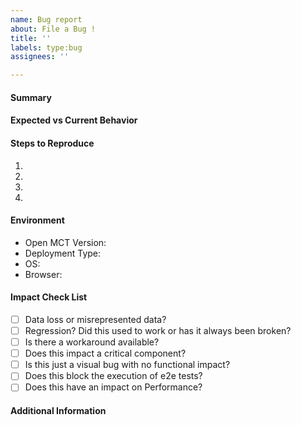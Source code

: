 ```yaml
---
name: Bug report
about: File a Bug !
title: ''
labels: type:bug
assignees: ''

---
```


<!--- Focus on user impact in the title. Use the Summary Field to -->
<!--- describe the problem technically. -->

#### Summary
<!--- A description of the issue encountered. When possible, a description -->
<!--- of the impact of the issue. What use case does it impede?-->

#### Expected vs Current Behavior
<!--- Tell us what should have happened -->

#### Steps to Reproduce
<!--- Provide a link to a live example, or an unambiguous set of steps to -->
<!--- reproduce this bug. Include code to reproduce, if relevant -->
1.
2.
3.
4.

#### Environment
<!--- If encountered on local machine, execute the following:
<!--- npx envinfo --system --browsers --npmPackages --binaries --markdown -->
* Open MCT Version: <!--- date of build, version, or SHA -->
* Deployment Type: <!--- npm dev? VIPER Dev? openmct-yamcs? -->
* OS:
* Browser:

#### Impact Check List
<!--- Please select from the following options -->
- [ ] Data loss or misrepresented data?
- [ ] Regression? Did this used to work or has it always been broken?
- [ ] Is there a workaround available?
- [ ] Does this impact a critical component?
- [ ] Is this just a visual bug with no functional impact?
- [ ] Does this block the execution of e2e tests?
- [ ] Does this have an impact on Performance?

#### Additional Information
<!--- Include any screenshots, gifs, or logs which will expedite triage -->
